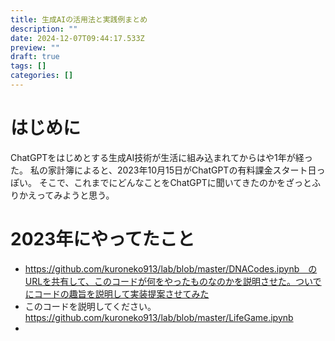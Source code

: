 ```yaml
---
title: 生成AIの活用法と実践例まとめ
description: ""
date: 2024-12-07T09:44:17.533Z
preview: ""
draft: true
tags: []
categories: []
---
```

# はじめに
ChatGPTをはじめとする生成AI技術が生活に組み込まれてからはや1年が経った。
私の家計簿によると、2023年10月15日がChatGPTの有料課金スタート日っぽい。
そこで、これまでにどんなことをChatGPTに聞いてきたのかをざっとふりかえってみようと思う。

# 2023年にやってたこと
- https://github.com/kuroneko913/lab/blob/master/DNACodes.ipynb　のURLを共有して、このコードが何をやったものなのかを説明させた。ついでにコードの趣旨を説明して実装提案させてみた
- このコードを説明してください。https://github.com/kuroneko913/lab/blob/master/LifeGame.ipynb 
- 
